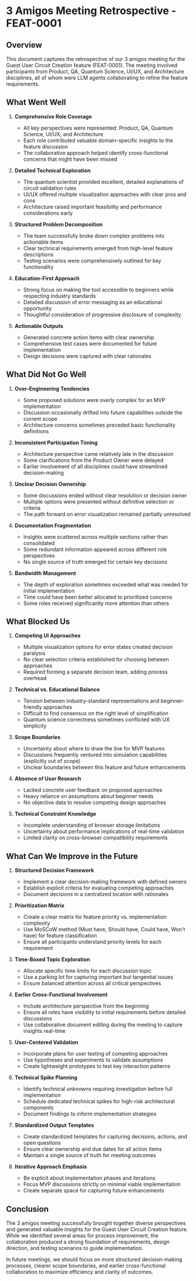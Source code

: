 # 3 Amigos Meeting Retrospective - FEAT-0001

## Overview

This document captures the retrospective of our 3 amigos meeting for the Guest User Circuit Creation feature (FEAT-0001). The meeting involved participants from Product, QA, Quantum Science, UI/UX, and Architecture disciplines, all of whom were LLM agents collaborating to refine the feature requirements.

## What Went Well

1. **Comprehensive Role Coverage**
   - All key perspectives were represented: Product, QA, Quantum Science, UI/UX, and Architecture
   - Each role contributed valuable domain-specific insights to the feature discussion
   - The collaborative approach helped identify cross-functional concerns that might have been missed

2. **Detailed Technical Exploration**
   - The quantum scientist provided excellent, detailed explanations of circuit validation rules
   - UI/UX offered multiple visualization approaches with clear pros and cons
   - Architecture raised important feasibility and performance considerations early

3. **Structured Problem Decomposition**
   - The team successfully broke down complex problems into actionable items
   - Clear technical requirements emerged from high-level feature descriptions
   - Testing scenarios were comprehensively outlined for key functionality

4. **Education-First Approach**
   - Strong focus on making the tool accessible to beginners while respecting industry standards
   - Detailed discussion of error messaging as an educational opportunity
   - Thoughtful consideration of progressive disclosure of complexity

5. **Actionable Outputs**
   - Generated concrete action items with clear ownership
   - Comprehensive test cases were documented for future implementation
   - Design decisions were captured with clear rationales

## What Did Not Go Well

1. **Over-Engineering Tendencies**
   - Some proposed solutions were overly complex for an MVP implementation
   - Discussion occasionally drifted into future capabilities outside the current scope
   - Architecture concerns sometimes preceded basic functionality definitions

2. **Inconsistent Participation Timing**
   - Architecture perspective came relatively late in the discussion
   - Some clarifications from the Product Owner were delayed
   - Earlier involvement of all disciplines could have streamlined decision-making

3. **Unclear Decision Ownership**
   - Some discussions ended without clear resolution or decision owner
   - Multiple options were presented without definitive selection or criteria
   - The path forward on error visualization remained partially unresolved

4. **Documentation Fragmentation**
   - Insights were scattered across multiple sections rather than consolidated
   - Some redundant information appeared across different role perspectives
   - No single source of truth emerged for certain key decisions

5. **Bandwidth Management**
   - The depth of exploration sometimes exceeded what was needed for initial implementation
   - Time could have been better allocated to prioritized concerns
   - Some roles received significantly more attention than others

## What Blocked Us

1. **Competing UI Approaches**
   - Multiple visualization options for error states created decision paralysis
   - No clear selection criteria established for choosing between approaches
   - Required forming a separate decision team, adding process overhead

2. **Technical vs. Educational Balance**
   - Tension between industry-standard representations and beginner-friendly approaches
   - Difficult to find consensus on the right level of simplification
   - Quantum science correctness sometimes conflicted with UX simplicity

3. **Scope Boundaries**
   - Uncertainty about where to draw the line for MVP features
   - Discussions frequently ventured into simulation capabilities (explicitly out of scope)
   - Unclear boundaries between this feature and future enhancements

4. **Absence of User Research**
   - Lacked concrete user feedback on proposed approaches
   - Heavy reliance on assumptions about beginner needs
   - No objective data to resolve competing design approaches

5. **Technical Constraint Knowledge**
   - Incomplete understanding of browser storage limitations
   - Uncertainty about performance implications of real-time validation
   - Limited clarity on cross-browser compatibility requirements

## What Can We Improve in the Future

1. **Structured Decision Framework**
   - Implement a clear decision-making framework with defined owners
   - Establish explicit criteria for evaluating competing approaches
   - Document decisions in a centralized location with rationales

2. **Prioritization Matrix**
   - Create a clear matrix for feature priority vs. implementation complexity
   - Use MoSCoW method (Must have, Should have, Could have, Won't have) for feature classification
   - Ensure all participants understand priority levels for each requirement

3. **Time-Boxed Topic Exploration**
   - Allocate specific time limits for each discussion topic
   - Use a parking lot for capturing important but tangential issues
   - Ensure balanced attention across all critical perspectives

4. **Earlier Cross-Functional Involvement**
   - Include architecture perspective from the beginning
   - Ensure all roles have visibility to initial requirements before detailed discussions
   - Use collaborative document editing during the meeting to capture insights real-time

5. **User-Centered Validation**
   - Incorporate plans for user testing of competing approaches
   - Use hypotheses and experiments to validate assumptions
   - Create lightweight prototypes to test key interaction patterns

6. **Technical Spike Planning**
   - Identify technical unknowns requiring investigation before full implementation
   - Schedule dedicated technical spikes for high-risk architectural components
   - Document findings to inform implementation strategies

7. **Standardized Output Templates**
   - Create standardized templates for capturing decisions, actions, and open questions
   - Ensure clear ownership and due dates for all action items
   - Maintain a single source of truth for meeting outcomes

8. **Iterative Approach Emphasis**
   - Be explicit about implementation phases and iterations
   - Focus MVP discussions strictly on minimal viable implementation
   - Create separate space for capturing future enhancements

## Conclusion

The 3 amigos meeting successfully brought together diverse perspectives and generated valuable insights for the Guest User Circuit Creation feature. While we identified several areas for process improvement, the collaboration produced a strong foundation of requirements, design direction, and testing scenarios to guide implementation.

In future meetings, we should focus on more structured decision-making processes, clearer scope boundaries, and earlier cross-functional collaboration to maximize efficiency and clarity of outcomes.